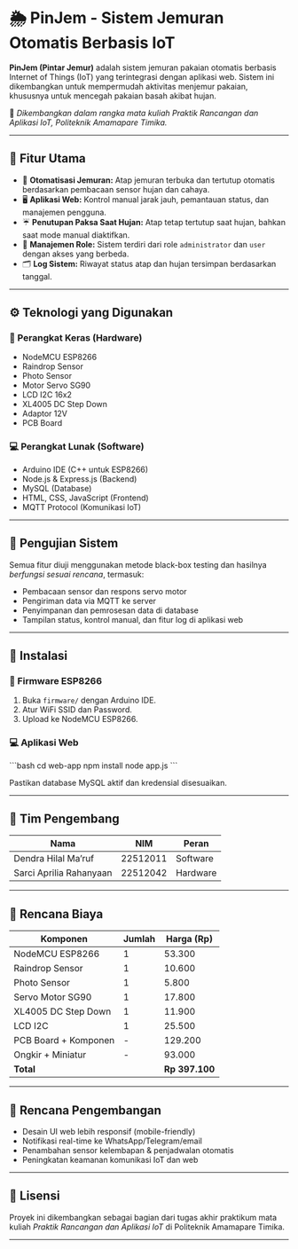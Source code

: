 # 🌦️ PinJem - Sistem Jemuran Otomatis Berbasis IoT

**PinJem (Pintar Jemur)** adalah sistem jemuran pakaian otomatis berbasis Internet of Things (IoT) yang terintegrasi dengan aplikasi web. Sistem ini dikembangkan untuk mempermudah aktivitas menjemur pakaian, khususnya untuk mencegah pakaian basah akibat hujan.

📍 *Dikembangkan dalam rangka mata kuliah Praktik Rancangan dan Aplikasi IoT, Politeknik Amamapare Timika.*

---

## 🚀 Fitur Utama

- 📡 **Otomatisasi Jemuran:** Atap jemuran terbuka dan tertutup otomatis berdasarkan pembacaan sensor hujan dan cahaya.
- 🖥️ **Aplikasi Web:** Kontrol manual jarak jauh, pemantauan status, dan manajemen pengguna.
- ☔ **Penutupan Paksa Saat Hujan:** Atap tetap tertutup saat hujan, bahkan saat mode manual diaktifkan.
- 👥 **Manajemen Role:** Sistem terdiri dari role `administrator` dan `user` dengan akses yang berbeda.
- 🗂️ **Log Sistem:** Riwayat status atap dan hujan tersimpan berdasarkan tanggal.

---

## ⚙️ Teknologi yang Digunakan

### 🔌 Perangkat Keras (Hardware)
- NodeMCU ESP8266
- Raindrop Sensor
- Photo Sensor
- Motor Servo SG90
- LCD I2C 16x2
- XL4005 DC Step Down
- Adaptor 12V
- PCB Board

### 💻 Perangkat Lunak (Software)
- Arduino IDE (C++ untuk ESP8266)
- Node.js & Express.js (Backend)
- MySQL (Database)
- HTML, CSS, JavaScript (Frontend)
- MQTT Protocol (Komunikasi IoT)

---

## 🧪 Pengujian Sistem

Semua fitur diuji menggunakan metode black-box testing dan hasilnya *berfungsi sesuai rencana*, termasuk:

- Pembacaan sensor dan respons servo motor
- Pengiriman data via MQTT ke server
- Penyimpanan dan pemrosesan data di database
- Tampilan status, kontrol manual, dan fitur log di aplikasi web

---

## 🔧 Instalasi

### 📍 Firmware ESP8266

1. Buka `firmware/` dengan Arduino IDE.
2. Atur WiFi SSID dan Password.
3. Upload ke NodeMCU ESP8266.

### 💻 Aplikasi Web

\`\`\`bash
cd web-app
npm install
node app.js
\`\`\`

Pastikan database MySQL aktif dan kredensial disesuaikan.

---

## 👥 Tim Pengembang

| Nama                     | NIM        | Peran         |
|--------------------------|------------|---------------|
| Dendra Hilal Ma’ruf      | 22512011   | Software      |
| Sarci Aprilia Rahanyaan  | 22512042   | Hardware      |

---

## 💸 Rencana Biaya

| Komponen                  | Jumlah | Harga (Rp) |
|---------------------------|--------|------------|
| NodeMCU ESP8266           | 1      | 53.300     |
| Raindrop Sensor           | 1      | 10.600     |
| Photo Sensor              | 1      | 5.800      |
| Servo Motor SG90          | 1      | 17.800     |
| XL4005 DC Step Down       | 1      | 11.900     |
| LCD I2C                   | 1      | 25.500     |
| PCB Board + Komponen      | -      | 129.200    |
| Ongkir + Miniatur         | -      | 93.000     |
| **Total**                 |        | **Rp 397.100** |

---

## 📌 Rencana Pengembangan

- Desain UI web lebih responsif (mobile-friendly)
- Notifikasi real-time ke WhatsApp/Telegram/email
- Penambahan sensor kelembapan & penjadwalan otomatis
- Peningkatan keamanan komunikasi IoT dan web

---

## 📄 Lisensi

Proyek ini dikembangkan sebagai bagian dari tugas akhir praktikum mata kuliah _Praktik Rancangan dan Aplikasi IoT_ di Politeknik Amamapare Timika.

---
